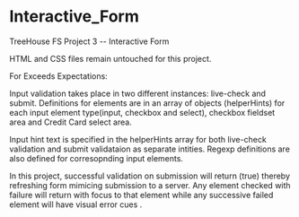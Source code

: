 # Interactive_Form
 TreeHouse FS Project 3 -- Interactive Form

HTML and CSS files remain untouched for this project.

For Exceeds Expectations:

Input validation takes place in two different instances: live-check and submit. Definitions for elements are in an array of objects (helperHints) for each input element type(input, checkbox and select), checkbox fieldset area and Credit Card select area.

Input hint text is specified in the helperHints array for both live-check validation and submit validataion as separate intities. Regexp definitions are also defined for corresopnding input elements.

In this project, successful validation on submission will return (true) thereby refreshing form mimicing submission to a server.
Any element checked with failure will return with focus to that element while any successive failed element will have visual error cues .